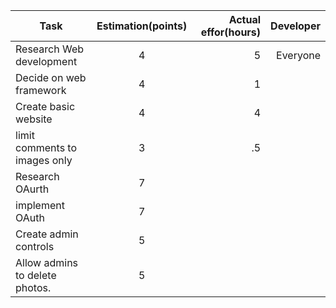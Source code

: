 
|Task           |Estimation(points)  |Actual effor(hours)| Developer|
| ------------- |:-------------:     | -----:            | -----:            |
|Research Web development|4 |5  | Everyone
|Decide on web framework|4|1|
| Create basic website|4|4|
| limit comments to images only|3|.5|
|Research OAurth|7|
| implement OAuth|7|
| Create admin controls|5|
| Allow admins to delete photos.|5|
